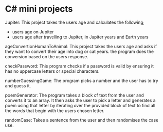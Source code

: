 # C# mini projects

Jupiter:
This project takes the users age and calculates the following;
- users age on Jupiter
- users age after travelling to Jupiter, in Jupiter years and Earth years

ageConvertionHumanToAnimal:
This project takes the users age and asks if they want to convert their age into dog or cat years. the program does the conversion based on the users response.

checkPassword:
This program checks if a password is valid by ensuring it has no uppercase letters or special characters.

numberGuessingGame:
The program picks a number and the user has to try and guess it.

poemGenerator:
The program takes a block of text from the user and converts it to an array. It then asks the user to pick a letter and generates a poem using that letter by iterating over the provided block of text to find all the words that begin with the users chosen letter.

randomCase: Takes a sentence from the user and then randomises the case use.
